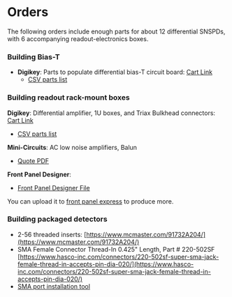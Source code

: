 # Orders

The following orders include enough parts for about 12 differential SNSPDs, with 6 accompanying readout-electronics boxes.

### Building Bias-T

- **Digikey**: Parts to populate differential bias-T circuit board: [Cart Link](https://www.digikey.com/short/mdrphc3q)
  - [CSV parts list](./attachments/Differential%20Bias%20T%20Final%20Digikey%20Order.xlsx)

### Building readout rack-mount boxes

**Digikey**: Differential amplifier, 1U boxes, and Triax Bulkhead connectors: [Cart Link](https://www.digikey.com/short/w1mhjnh1)

- [CSV parts list](./attachments/digikey_readout_electronics_cart.csv)

**Mini-Circuits**: AC low noise amplifiers, Balun

- [Quote PDF](./attachments/Mini_Circuits_Readout.pdf)

**Front Panel Designer**:

- [Front Panel Designer File](./attachments/front_panel_readout_holes_f1.fpd)

You can upload it to [front panel express](https://shop.frontpanelexpress.com/#Shop) to produce more.

### Building packaged detectors

- 2-56 threaded inserts: [https://www.mcmaster.com/91732A204/](https://www.mcmaster.com/91732A204/)
- SMA Female Connector Thread-In 0.425" Length, Part # 220-502SF [https://www.hasco-inc.com/connectors/220-502sf-super-sma-jack-female-thread-in-accepts-pin-dia-020/](https://www.hasco-inc.com/connectors/220-502sf-super-sma-jack-female-thread-in-accepts-pin-dia-020/)
- [SMA port installation tool](https://www.hasco-inc.com/tools/thread-in-install-tool-sma-2-92mm-and-3-5mm/)
